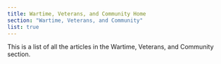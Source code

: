 ```yaml
---
title: Wartime, Veterans, and Community Home
section: "Wartime, Veterans, and Community"
list: true
---
```


This is a list of all the articles in the Wartime, Veterans, and Community section.